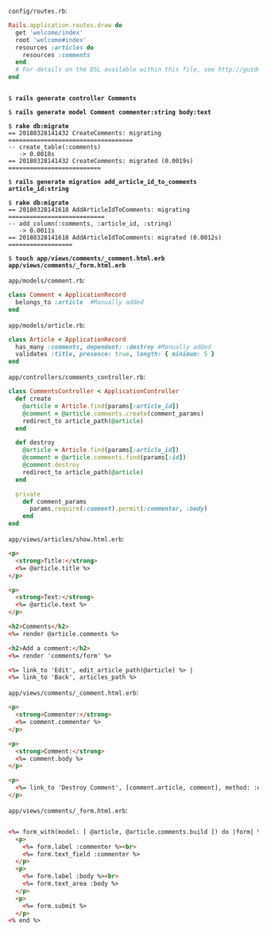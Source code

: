 `config/routes.rb`:
```ruby
Rails.application.routes.draw do
  get 'welcome/index'
  root 'welcome#index'
  resources :articles do
    resources :comments
  end
  # For details on the DSL available within this file, see http://guides.rubyonrails.org/routing.html
end
```

<pre><code>
$ <b>rails generate controller Comments</b>

$ <b>rails generate model Comment commenter:string body:text</b>

$ <b>rake db:migrate</b>
== 20180328141432 CreateComments: migrating ===================================
-- create_table(:comments)
   -> 0.0018s
== 20180328141432 CreateComments: migrated (0.0019s) ==========================

$ <b>rails generate migration add_article_id_to_comments article_id:string</b>

$ <b>rake db:migrate</b>
== 20180328141618 AddArticleIdToComments: migrating ===========================
-- add_column(:comments, :article_id, :string)
   -> 0.0011s
== 20180328141618 AddArticleIdToComments: migrated (0.0012s) ==================

$ <b>touch app/views/comments/_comment.html.erb app/views/comments/_form.html.erb</b>
</pre></code>

`app/models/comment.rb`:
```ruby
class Comment < ApplicationRecord
  belongs_to :article  #Manually added
end
```

`app/models/article.rb`:
```ruby
class Article < ApplicationRecord
  has_many :comments, dependent: :destroy #Manually added
  validates :title, presence: true, length: { minimum: 5 }
end
```

`app/controllers/comments_controller.rb`:
```ruby
class CommentsController < ApplicationController
  def create
    @article = Article.find(params[:article_id])
    @comment = @article.comments.create(comment_params)
    redirect_to article_path(@article)
  end

  def destroy
    @article = Article.find(params[:article_id])
    @comment = @article.comments.find(params[:id])
    @comment.destroy
    redirect_to article_path(@article)
  end

  private
    def comment_params
      params.require(:comment).permit(:commenter, :body)
    end
end
```

`app/views/articles/show.html.erb`:
```html
<p>
  <strong>Title:</strong>
  <%= @article.title %>
</p>

<p>
  <strong>Text:</strong>
  <%= @article.text %>
</p>

<h2>Comments</h2>
<%= render @article.comments %>

<h2>Add a comment:</h2>
<%= render 'comments/form' %>

<%= link_to 'Edit', edit_article_path(@article) %> |
<%= link_to 'Back', articles_path %>
```

`app/views/comments/_comment.html.erb`:
```html
<p>
  <strong>Commenter:</strong>
  <%= comment.commenter %>
</p>

<p>
  <strong>Comment:</strong>
  <%= comment.body %>
</p>

<p>
  <%= link_to 'Destroy Comment', [comment.article, comment], method: :delete, data: { confirm: 'Are you sure?' } %>
</p>
```

`app/views/comments/_form.html.erb`:
```html

<%= form_with(model: [ @article, @article.comments.build ]) do |form| %>
  <p>
    <%= form.label :commenter %><br>
    <%= form.text_field :commenter %>
  </p>
  <p>
    <%= form.label :body %><br>
    <%= form.text_area :body %>
  </p>
  <p>
    <%= form.submit %>
  </p>
<% end %>
```
